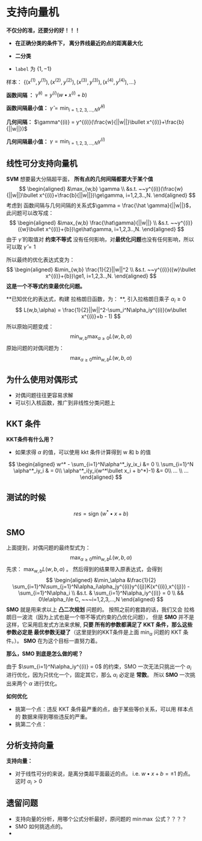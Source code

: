 # 支持向量机



**不仅分的准，还要分的好！！！**

* **在正确分类的条件下， 离分界线最近的点的距离最大化**



* **二分类**
* `label` 为 $\{1,-1\}$



样本： $\{(x^{(1)}, y^{(1)}), (x^{(2)}, y^{(2)}), (x^{(3)}, y^{(3)}),(x^{(4)}, y^{(4)}), ...\}$

**函数间隔 ：** $\hat \gamma^{(i)} = y^{(i)}(w\bullet x^{(i)}+b)$ 

**函数间隔最小值：** $\hat\gamma = \min_{i=1,2,3,...,N} \hat\gamma^{(i)}$

**几何间隔：** $\gamma^{(i)} = y^{(i)}(\frac{w}{||w||}\bullet x^{(i)}+\frac{b}{||w||})$

**几何间隔最小值：** $\gamma = \min_{i=1,2,3,...,N} \gamma^{(i)}$







## 线性可分支持向量机

**SVM** 想要最大分隔超平面， **所有点的几何间隔都要大于某个值**
$$
\begin{aligned}
&\max_{w,b} \gamma \\
&s.t. ~~y^{(i)}(\frac{w}{||w||}\bullet x^{(i)}+\frac{b}{||w||})\ge\gamma, i=1,2,3..,N.
\end{aligned}
$$
考虑到 函数间隔与几何间隔的关系式$\gamma = \frac{\hat \gamma}{||w||}$，此问题可以改写成：
$$
\begin{aligned}
&\max_{w,b} \frac{\hat\gamma}{||w||} \\
&s.t. ~~y^{(i)}({w}\bullet x^{(i)}+{b})\ge\hat\gamma, i=1,2,3..,N.
\end{aligned}
$$
由于 $\hat\gamma$ 的取值对 **约束不等式** 没有任何影响，对**最优化问题**也没有任何影响，所以可以取 $\hat\gamma = 1$



所以最终的优化表达式变为：
$$
\begin{aligned}
&\min_{w,b} \frac{1}{2}||w||^2 \\
&s.t. ~~y^{(i)}({w}\bullet x^{(i)}+{b})\ge1, i=1,2,3..,N.
\end{aligned}
$$
**这是一个不等式约束最优化问题。**



**已知优化的表达式，构建 拉格朗日函数，为： **, 引入拉格朗日乘子 $\alpha_i\ge0$
$$
L(w,b,\alpha) = \frac{1}{2}||w||^2-\sum_i^N\alpha_iy^{(i)}(w\bullet x^{(i)}+b - 1)
$$
所以原始问题变成：
$$
\min_{w,b}\max_{\alpha\ge0} L(w,b,\alpha)
$$
原始问题的对偶问题为：
$$
\max_{\alpha\ge0} \min_{w,b} L(w,b,\alpha)
$$

## 为什么使用对偶形式

* 对偶问题往往更容易求解
* 可以引入核函数，推广到非线性分类问题上



## KKT 条件

**KKT条件有什么用？**

* 如果求得 $\alpha$ 的值，可以使用 kkt 条件计算得到 w 和 b 的值

$$
\begin{aligned}
 w^* - \sum_{i=1}^N\alpha^*_iy_ix_i &= 0 \\
 \sum_{i=1}^N \alpha^*_iy_i & = 0\\
 \alpha^*_i(y_i(w^*\bullet x_i + b^*)-1) &= 0\\
 ... \\
 ...
\end{aligned}
$$





## 测试的时候

$$
res = \text{sign } \Bigr(w^*\bullet x + b\Bigr)
$$



## SMO

上面提到，对偶问题的最终型式为：
$$
\max_{\alpha\ge0} \min_{w,b} L(w,b,\alpha)
$$
先求： $\max_{w,b} L(w,b,a)$ 。 然后得到的结果带入原表达式，会得到
$$
\begin{aligned}
&\min_\alpha &\frac{1}{2} \sum_{i=1}^N\sum_{j=1}^N\alpha_i\alpha_jy^{(i)}y^{(j)}K(x^{(i)},x^{(j)}) - \sum_{i=1}^N\alpha_i \\
&s.t. & \sum_{i=1}^N\alpha_iy^{(i)} = 0 \\
&& 0\le\alpha_i\le C, ~~~i=1,2,3,...,N
\end{aligned}
$$
**SMO** 就是用来求以上 **凸二次规划** 问题的。 按照之前的套路的话，我们又会 拉格朗日一波流（因为上式也是一个带不等式约束的凸优化问题）， 但是 **SMO** 并不是这样，它采用启发式方法来求解, **只要 所有的参数都满足了 KKT 条件，那么这些参数必定是 最优参数无疑了**（这里提到的KKT条件是上面  $\min_\alpha$  问题的 KKT  条件。）。 **SMO** 在为这个目标一直努力着。



**那么，SMO 到底是怎么做的呢？**



由于 $\sum_{i=1}^N\alpha_iy^{(i)} = 0$ 的约束，SMO 一次无法只挑出一个 $\alpha_i$ 进行优化，因为只优化一个，固定其它，那么 $\alpha_i$ 必定是 **常数**。 所以 **SMO** 一次挑出来两个 $\alpha$  进行优化。



**如何优化**

* 挑第一个点：违反 KKT 条件最严重的点，由于某些等价关系，可以用 样本点的 数据来得到哪些违反的严重。
* 挑第二个点：



## 分析支持向量

**支持向量：** 

* 对于线性可分的来说，是离分类超平面最近的点。 i.e.  $w\bullet x +b =\pm1$ 的点。这时 $\alpha_i > 0$



## 遗留问题

* 支持向量的分析，用哪个公式分析最好，原问题的 $\min \max$ 公式？？？？
* SMO 如何挑选点的。
* ​
